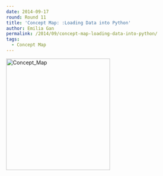 ```yaml
---
date: 2014-09-17
round: Round 11
title: 'Concept Map: :Loading Data into Python'
author: Emilia Gan
permalink: /2014/09/concept-map-loading-data-into-python/
tags:
  - Concept Map
---
```

[<img src="http://teaching.software-carpentry.org/wp-content/uploads/2014/09/Concept_Map-280x300.png" alt="Concept_Map" width="280" height="300" class="alignnone size-medium wp-image-8814" />][1]

 [1]: http://teaching.software-carpentry.org/wp-content/uploads/2014/09/Concept_Map.png

